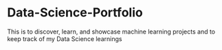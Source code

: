 # Data-Science-Portfolio
This is to discover, learn, and showcase machine learning projects and to keep track of my Data Science learnings
